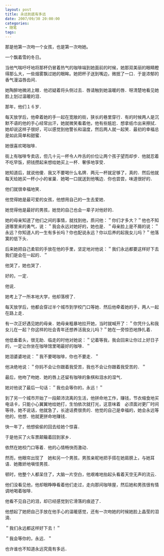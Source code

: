 ```yaml
---
layout: post
title: 永远到底有多远
date: 2007/09/30 20:00:00
categories: 
- 随笔
tags: 
---
```


那是他第一次吻一个女孩，也是第一次吻她。

一个飘着雪的冬日。

当他气喘吁吁地将那杯仍冒着热气的咖啡端到她面前的时候，她那双美丽的眼睛瞪得那么大，一些烟雾飘过她的眼眸。她把杯子送到嘴边，微抿了一口．于是浓郁的香气漫溢唇齿间．

她陶醉地微闭上眼．他迟疑着将头侧过去．唇请触到她温暖的唇．呀清楚地看见她脸上划过温暖的泪．

那年，他们１６岁．

每天放学后，他牵着她的手一起在宽敞的街，狭长的巷里穿行．有的时候两人是沉默不语的他的手心经常出汗，她就微笑看着他，他有些尴尬．想拿纸巾出来擦拭．她却说这样子很好，可以感觉到他警长和温度，然后两人就一起笑．最初的幸福总是如此简单和甜蜜．

她很喜欢喝咖啡．

街上有咖啡专卖店，但几十元一杯令人咋舌的价位让两个孩子望而却步．他就忍着不吃早饭，把钱攒起来想给她买上一杯．奢侈地享受．

她知道后，就说他傻．我又不要喝什么名牌．两元一杯就足够了，真的．然后他就每天给她买一杯小小的雀巢．她喝一口就送到他嘴边．你也尝尝，味道很好的．

他们就很幸福地笑．

他觉得她是最可爱的女孩，他想用自己的一生去爱她．

她觉得他是最好的男孩，她觉的自己也会一辈子对他好的．

她的母亲知道了他们之间的事情，就找到他，质问他：＂你们才多大？＂他也不知道哪里来的勇气，说：＂我会永远对她好的，她也是．＂母亲脸上是不屑的说：＂永远？你知道人的一生有多长吗？你也配说永远？你以后养的起我女儿吗？＂他落寞的低下头．

后来她把自己柔软的手放在他的手里，坚定地对他说：＂我们永远都要这样好下去我们是会在一起的．＂

他哭了，她也哭了．

好的，一定．

他说．

她考上了一所本地大学，他却落榜了．　

每天放学后，他都会穿过半个城市到学校门口等她．然后他牵着她的手，两人一起在路上走．　

有一次正好遇见她的母亲．她母亲粗暴地拉开她，当时就喊开了：＂你凭什么和我女儿在一起？你这样的社会青年还想养活我女儿吗？＂她在一旁惊恐地挣扎着．

他低垂着头，很无助．临走的时他对她说：＂记着等我，我会回来让你过上好日子的，一定让你坐在咖啡馆里喝最好的咖啡．＂

她泪婆婆地说：＂我不要喝咖啡，你也不要走．＂

他决绝地说：＂你妈不会让你跟着我受苦，我也不会让你跟着我受苦的．＂

最后，他吻了吻她．她的唇上还留有咖啡的象棋和泪水的湿气．

她对他说了最后一句话：＂我也会等你的，永远！＂


到了另一个城市开始了一段颠沛流离的生活，他拼命地工作，赚钱，节衣缩食地买电话卡，只能小心翼翼地给她打，生怕依次就打光，这意味着　必须面对更厂时间等待，她不说话，他就急了，长途话费很贵的．他觉的自己是幸福的，她会永远等他的，他想．他就更拼命地赚钱．

快一年了，他想偷偷的回去给她个惊喜．

于是他买了火车票颠簸着回到家乡．

依然在她校门口等着．他的心情畅快而激动．

然而，他眼帘出现了　她和另一个男孩，男孩亲昵地把手搭在她肩膀上，与她耳语．她撒娇地嗔怪男孩．

顿时，他整个人都呆住了，大脑一片空白，他艰难地抬起头看着天空无声的流云．

他们没看见他，他却眼睁睁看着他们走过，走向那间咖啡屋，然后她和男孩很有情调地喝着咖啡．

他看不见自己的泪，却已经感觉到它滑落的痕迹了．

他想起了她把自己手放在他手心的温暖感觉，还有一次吻她的时候她脸上晶莹的泪滴．

＂我们永远都这样好下去！＂

＂我会等你的，永远．＂

也许谁也不知道永远究竟有多远．
